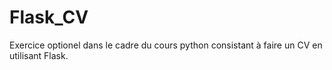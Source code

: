 # Flask_CV
Exercice optionel dans le cadre du cours python consistant à faire un CV en utilisant Flask.
